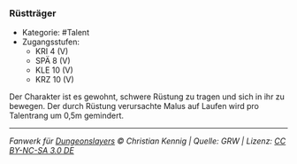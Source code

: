 <!---
Dies ist ein Fanwerk für DUNGEONSLAYERS © von Christian Kennig

Quellen:      [Dungeonslayers Grundregelwerk](https://dungeonslayers.net/download/Dungeonslayers4.pdf)
              [Talentbeschreibungen](https://www.f-space.de/ds4/tools-talentcards.html)
License:      [CC-BY-NC-SA 4.0](https://creativecommons.org/licenses/by-nc-sa/4.0/deed.de)
Richtlinien:  [Fanwerkrichtlinien](https://www.dungeonslayers.net/fanwerk-richtlinien/)
Autor:        Zauberlehrling
-->

### Rüstträger

- Kategorie: #Talent
- Zugangsstufen:
  - KRI 4 (V)
  - SPÄ 8 (V)
  - KLE 10 (V)
  - KRZ 10 (V)

Der Charakter ist es gewohnt, schwere Rüstung zu tragen und sich in ihr zu bewegen. Der durch Rüstung verursachte Malus auf Laufen wird pro Talentrang um 0,5m gemindert.

---

_Fanwerk für [Dungeonslayers](https://www.dungeonslayers.net/) © Christian Kennig | Quelle: GRW | Lizenz: [CC BY-NC-SA 3.0 DE](https://creativecommons.org/licenses/by-nc-sa/3.0/de/)_
